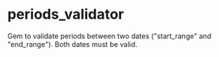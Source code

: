 # periods_validator

Gem to validate periods between two dates ("start_range" and "end_range").
Both dates must be valid.
